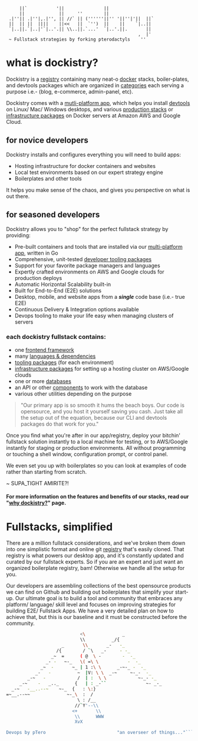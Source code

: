 	     ||`           '||               ||                  
	     ||             ||     ''        ||                  
	 .|''|| .|''|,.|'', || //` || (''''''||'' '||''|'||  ||` 
	 ||  || ||  ||||    ||<<   ||  `'')  ||    ||    `|..||  
	 `|..||.`|..|'`|..'.|| \\..||.`...'  `|..'.||.       ||  
	                                                  ,  |'  
	 ~ Fullstack strategies by forking pterodactyls    ''              


# what is dockistry?
Dockistry is a [registry](https://labs.stackfork.com:2003/explore/projects/starred) containing many neat-o [docker](https://docker.com) stacks, boiler-plates, and devtools packages which are organized in [categories](https://labs.stackfork.com:2003/explore/groups) each serving a purpose i.e.- (blog, e-commerce, admin-panel, etc).  

Dockistry comes with a [mutli-platform app](https://github.com/forktheweb/dockistry/blob/master/roadmap.md), which helps you install [devtools](https://github.com/dockistry/devtools-multi-clis) on Linux/ Mac/ Windows desktops, and various [production stacks](https://labs.stackfork.com:2003/groups/servers) or [infrastructure packages](https://github.com/forktheweb/dockistry/blob/master/docs-infrastructure-packages.md) on Docker servers at Amazon AWS and Google Cloud.

## for novice developers
Dockistry installs and configures everything you will need to build apps:

- Hosting infrastructure for docker containers and websites
- Local test environments based on our expert strategy engine
- Boilerplates and other tools 

It helps you make sense of the chaos, and gives you perspective on what is out there.

## for seasoned developers
Dockistry allows you to "shop" for the perfect fullstack strategy by providing:

- Pre-built containers and tools that are installed via our [multi-platform app](https://github.com/forktheweb/dockistry/blob/master/roadmap.md), written in Go
- Comprehensive, unit-tested [developer tooling packages](https://github.com/dockistry/devtools-multi-clis)
- Support for your favorite package managers and languages
- Expertly crafted environments on AWS and Google clouds for production deploys
- Automatic Horizontal Scalability built-in
- Built for End-to-End (E2E) solutions
- Desktop, mobile, and website apps from a ***single*** code base (i.e.- true E2E)
- Continuous Delivery & Integration options available
- Devops tooling to make your life easy when managing clusters of servers

### each dockistry fullstack contains:
   * one [frontend framework](https://github.com/forktheweb/dockistry/blob/master/docs-frameworks.md) 
   * many [languages & dependencies](#)
   * [tooling packages](https://github.com/dockistry/devtools-multi-clis) (for each environment)
   * [infrastructure packages](https://github.com/forktheweb/dockistry/blob/master/docs-infrastructure-packages.md) for setting up a hosting cluster on AWS/Google clouds
   * one or more [databases](https://github.com/forktheweb/dockistry/blob/master/docs-database.md)
   * an API or other [components](https://github.com/forktheweb/dockistry/blob/master/docs-componentry.md) to work with the database
   * various other utilities depending on the purpose
 
> "Our primary app is so smooth it hums the beach boys.  Our code is opensource, and you host it yourself saving you cash.  Just take all the setup out of the equation, because our CLI and devtools packages do that work for you."

Once you find what you're after in our app/registry, deploy your bitchin' fullstack solution instantly to a local machine for testing, or to AWS/Google instantly for staging or production environments.  All without programming or touching a shell window, configuration prompt, or control panel. 

We even set you up with boilerplates so you can look at examples of code rather than starting from scratch. 

~ SUPA_TIGHT AMIRITE?!
 
#### For more information on the features and benefits of our stacks, read our "[why dockistry?](https://github.com/forktheweb/dockistry/blob/master/docs-why.use.this.md)" page.

# Fullstacks, simplified
There are a million fullstack considerations, and we've broken them down into one simplistic format and online git [registry](https://labs.stackfork.com:2003/explore/groups) that's easily cloned.  That registry is what powers our desktop app, and it's constantly updated and curated by our fullstack experts.  So if you are an expert and just want an organized boilerplate registry, bam!  Otherwise we handle all the setup for you.

Our developers are assembling collections of the best opensource products we can find on Github and building out boilerplates that  simplify your start-up.  Our ultimate goal is to build a tool and community that embraces any platform/ language/ skill level and focuses on improving strategies for building E2E/ Fullstack Apps.  We have a very detailed plan on how to achieve that, but this is our baseline and it must be constructed before the community.



```bash
                            <\              _
                            \\          _/{
                     _       \\       _-   -_
                   /{        / `\   _-     - -_
                 _~  =      ( @  \ -        -  -_
               _- -   ~-_   \( =\ \           -  -_
             _~  -       ~_ | 1 :\ \      _-~-_ -  -_
           _-   -          ~  |V: \ \  _-~     ~-_-  -_
        _-~   -            /  | :  \ \            ~-_- -_
     _-~    -   _.._      {   | : _-``               ~- _-_
  _-~   -__..--~    ~-_  {   : \:}
=~__.--~~              ~-_\  :  /
                           \ : /__
                          //`Y'--\\
                         <+       \\
                          \\      WWW
                          XvX

Devops by pTero                           "an overseer of things..."```
